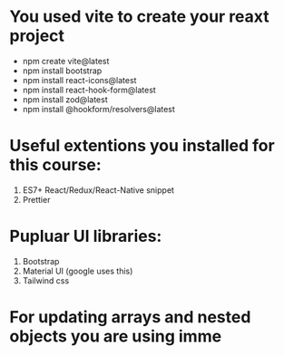 # You used vite to create your reaxt project

- npm create vite@latest
- npm install bootstrap
- npm install react-icons@latest
- npm install react-hook-form@latest
- npm install zod@latest
- npm install @hookform/resolvers@latest

# Useful extentions you installed for this course:

1. ES7+ React/Redux/React-Native snippet
2. Prettier

# Pupluar UI libraries:

1. Bootstrap
2. Material UI (google uses this)
3. Tailwind css

# For updating arrays and nested objects you are using imme
